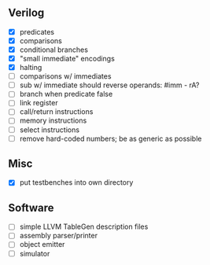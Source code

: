 Verilog
-------

- [x] predicates
- [x] comparisons
- [x] conditional branches
- [x] "small immediate" encodings
- [x] halting
- [ ] comparisons w/ immediates
- [ ] sub w/ immediate should reverse operands: #imm - rA?
- [ ] branch when predicate false
- [ ] link register
- [ ] call/return instructions
- [ ] memory instructions
- [ ] select instructions
- [ ] remove hard-coded numbers; be as generic as possible

Misc
----

- [x] put testbenches into own directory

Software
--------

- [ ] simple LLVM TableGen description files
- [ ] assembly parser/printer
- [ ] object emitter
- [ ] simulator
